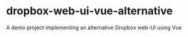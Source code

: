 # dropbox-web-ui-vue-alternative
A demo project implementing an alternative Dropbox web-UI using Vue
